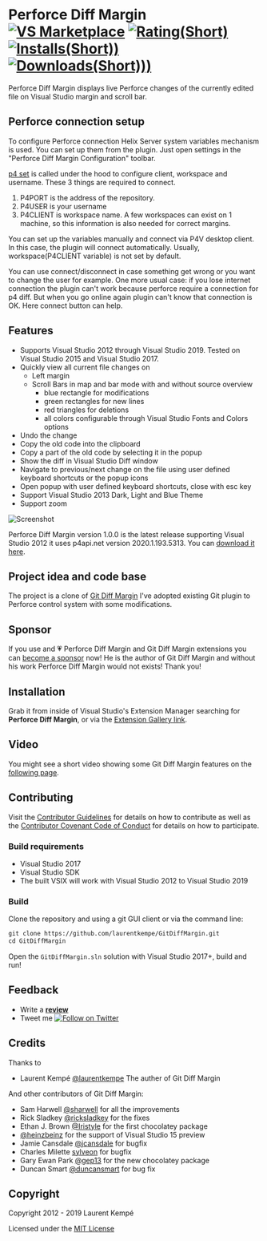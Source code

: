  # Perforce Diff Margin [![VS Marketplace](https://vsmarketplacebadge.apphb.com/version/LaurentKempe.GitDiffMargin.svg)](https://marketplace.visualstudio.com/items?itemName=LaurentKempe.GitDiffMargin) [![Rating(Short)](https://vsmarketplacebadge.apphb.com/rating-short/LaurentKempe.GitDiffMargin.svg)](https://marketplace.visualstudio.com/items?itemName=LaurentKempe.GitDiffMargin) [![Installs(Short))](https://vsmarketplacebadge.apphb.com/installs-short/LaurentKempe.GitDiffMargin.svg)](https://marketplace.visualstudio.com/items?itemName=LaurentKempe.GitDiffMargin) [![Downloads(Short)))](https://vsmarketplacebadge.apphb.com/downloads-short/LaurentKempe.GitDiffMargin.svg)](https://marketplace.visualstudio.com/items?itemName=LaurentKempe.GitDiffMargin)

Perforce Diff Margin displays live Perforce changes of the currently edited file on Visual Studio margin and scroll bar.

## Perforce connection setup

To configure Perforce connection Helix Server system variables mechanism is used.
You can set up them from the plugin. Just open settings in the "Perforce Diff Margin Configuration" toolbar.

[p4 set](https://www.perforce.com/manuals/v18.1/cmdref/Content/CmdRef/p4_set.html) is called under the hood to configure client, workspace and username.
These 3 things are required to connect. 
1. P4PORT is the address of the repository.
2. P4USER is your username
3. P4CLIENT is workspace name. A few workspaces can exist on 1 machine, so this information is also needed for correct margins.

You can set up the variables manually and connect via P4V desktop client. In this case, the plugin will connect automatically.
Usually, workspace(P4CLIENT variable) is not set by default.

You can use connect/disconnect in case something get wrong or you want to change the user for example.
One more usual case: if you lose internet connection the plugin can't work because perforce require a connection for p4 diff. But when you go online again plugin can't know that connection is OK. Here connect button can help.

## Features

* Supports Visual Studio 2012 through Visual Studio 2019. Tested on Visual Studio 2015 and Visual Studio 2017.
* Quickly view all current file changes on
    * Left margin
    * Scroll Bars in map and bar mode with and without source overview
        * blue rectangle for modifications
        * green rectangles for new lines
        * red triangles for deletions
        * all colors configurable through Visual Studio Fonts and Colors options
* Undo the change
* Copy the old code into the clipboard
* Copy a part of the old code by selecting it in the popup
* Show the diff in Visual Studio Diff window
* Navigate to previous/next change on the file using user defined keyboard shortcuts or the popup icons
* Open popup with user defined keyboard shortcuts, close with esc key 
* Support Visual Studio 2013 Dark, Light and Blue Theme
* Support zoom

![Screenshot](https://farm4.staticflickr.com/3893/15335334635_a88dc1f271.jpg)

Perforce Diff Margin version 1.0.0 is the latest release supporting Visual Studio 2012 it uses p4api.net version 2020.1.193.5313. You can [download it here](https://github.com/laurentkempe/GitDiffMargin/releases/tag/v3.2.2).

## Project idea and code base

The project is a clone of [Git Diff Margin](https://github.com/laurentkempe/GitDiffMargin)
I've adopted existing Git plugin to Perforce control system with some modifications.

## Sponsor

If you use and 💗 Perforce Diff Margin and Git Diff Margin extensions you can [become a sponsor](https://github.com/sponsors/laurentkempe) now!
He is the author of Git Diff Margin and without his work Perforce Diff Margin would not exists! Thank you! 

## Installation

Grab it from inside of Visual Studio's Extension Manager searching for **Perforce Diff Margin**, or via the [Extension Gallery link](https://marketplace.visualstudio.com/items?itemName=LaurentKempe.GitDiffMargin).

## Video

You might see a short video showing some Git Diff Margin features on the [following page](https://www.flickr.com/photos/laurentkempe/14879945429/).

## Contributing

Visit the [Contributor Guidelines](CONTRIBUTING.md) for details on how to contribute as well as the [Contributor Covenant Code of Conduct](CODE_OF_CONDUCT.md) for details on how to participate.

### Build requirements

* Visual Studio 2017
* Visual Studio SDK
* The built VSIX will work with Visual Studio 2012 to Visual Studio 2019

### Build

Clone the repository and using a git GUI client or via the command line:

```txt
git clone https://github.com/laurentkempe/GitDiffMargin.git
cd GitDiffMargin
```

Open the `GitDiffMargin.sln` solution with Visual Studio 2017+, build and run!

## Feedback

* Write a [**review**](https://marketplace.visualstudio.com/items?itemName=LaurentKempe.GitDiffMargin#review-details)
* Tweet me [![Follow on Twitter](https://img.shields.io/twitter/url/http/realvizu.svg?style=social&label=@laurentkempe)](https://twitter.com/laurentkempe)

## Credits

Thanks to

* Laurent Kempé [@laurentkempe](https://github.com/laurentkempe) The auther of Git Diff Margin

And other contributors of Git Diff Margin:
* Sam Harwell [@sharwell](https://github.com/sharwell) for all the improvements
* Rick Sladkey [@ricksladkey](https://github.com/ricksladkey) for the fixes
* Ethan J. Brown [@Iristyle](https://github.com/Iristyle) for the first chocolatey package
* [@heinzbeinz](https://github.com/heinzbeinz) for the support of Visual Studio 15 preview
* Jamie Cansdale [@jcansdale](https://github.com/jcansdale) for bugfix
* Charles Milette [sylveon](https://github.com/sylveon) for bugfix
* Gary Ewan Park [@gep13](https://github.com/gep13) for the new chocolatey package
* Duncan Smart [@duncansmart](https://github.com/duncansmart) for bug fix

## Copyright

Copyright 2012 - 2019 Laurent Kempé

Licensed under the [MIT License](LICENSE.md)
